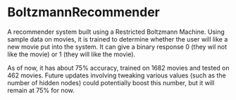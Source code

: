 # BoltzmannRecommender
A recommender system built using a Restricted Boltzmann Machine. Using sample data on movies, it is trained to determine whether the user will like a new movie put into the system. It can give a binary response 0 (they wil not like the movie) or 1 (they will like the movie). 

As of now, it has about 75% accuracy, trained on 1682 movies and tested on 462 movies. Future updates involving tweaking various values (such as the number of hidden nodes) could potentially boost this number, but it will remain at 75% for now.
